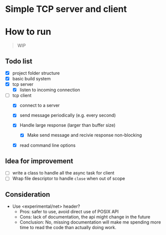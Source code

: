 # Simple TCP server and client

# How to run
> WIP

## Todo list
- [X] project folder structure
- [X] basic build system
- [X] tcp server
  - [X] listen to incoming connection
- [ ] tcp client
  - [X] connect to a server
  - [X] send message periodically (e.g. every second)
  - [X] Handle large response (larger than buffer size)
    - [X] Make send message and recivie response non-blocking
  - [X] read command line options


## Idea for improvement
- [ ] write a class to handle all the async task for client
- [ ] Wrap file descriptor to handle `close` when out of scope

## Consideration
- Use <experimental/net> header?
  - Pros: safer to use, avoid direct use of POSIX API
  - Cons: lack of documentation, the api might change in the future
  - Conclusion: No, missing documentation will make me spending more time to read the code than actually doing work.
